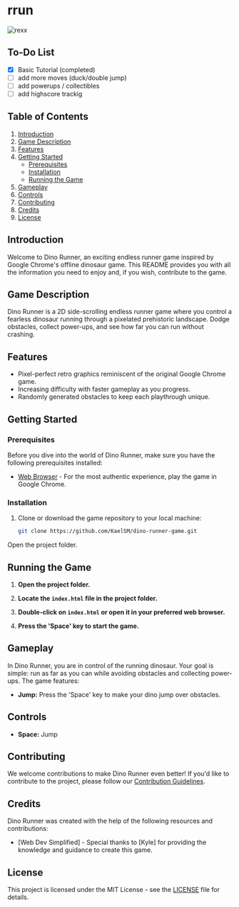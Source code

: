 # rrun

![rexx](https://github.com/KaelSM/rrun/assets/113145289/1a5118c7-db6d-4ff6-bda3-87c2f8fff65f)

## To-Do List

- [x] Basic Tutorial (completed)
- [ ] add more moves (duck/double jump)
- [ ] add powerups / collectibles
- [ ] add highscore trackig

## Table of Contents

1. [Introduction](#introduction)
2. [Game Description](#game-description)
3. [Features](#features)
4. [Getting Started](#getting-started)
    - [Prerequisites](#prerequisites)
    - [Installation](#installation)
    - [Running the Game](#running-the-game)
5. [Gameplay](#gameplay)
6. [Controls](#controls)
7. [Contributing](#contributing)
8. [Credits](#credits)
9. [License](#license)

## Introduction

Welcome to Dino Runner, an exciting endless runner game inspired by Google Chrome's offline dinosaur game. This README provides you with all the information you need to enjoy and, if you wish, contribute to the game.

## Game Description

Dino Runner is a 2D side-scrolling endless runner game where you control a fearless dinosaur running through a pixelated prehistoric landscape. Dodge obstacles, collect power-ups, and see how far you can run without crashing.

## Features

- Pixel-perfect retro graphics reminiscent of the original Google Chrome game.
- Increasing difficulty with faster gameplay as you progress.
- Randomly generated obstacles to keep each playthrough unique.


## Getting Started

### Prerequisites

Before you dive into the world of Dino Runner, make sure you have the following prerequisites installed:

- [Web Browser](https://www.google.com/chrome/) - For the most authentic experience, play the game in Google Chrome.

### Installation

1. Clone or download the game repository to your local machine:

   ```bash
   git clone https://github.com/KaelSM/dino-runner-game.git
   
Open the project folder.

## Running the Game

1. **Open the project folder.**

2. **Locate the `index.html` file in the project folder.**

3. **Double-click on `index.html` or open it in your preferred web browser.**

4. **Press the 'Space' key to start the game.**

## Gameplay

In Dino Runner, you are in control of the running dinosaur. Your goal is simple: run as far as you can while avoiding obstacles and collecting power-ups. The game features:

- **Jump:** Press the 'Space' key to make your dino jump over obstacles.

## Controls

- **Space:** Jump

## Contributing

We welcome contributions to make Dino Runner even better! If you'd like to contribute to the project, please follow our [Contribution Guidelines](CONTRIBUTING.md).

## Credits

Dino Runner was created with the help of the following resources and contributions:

- [Web Dev Simplified] - Special thanks to [Kyle] for providing the knowledge and guidance to create this game.

## License

This project is licensed under the MIT License - see the [LICENSE](LICENSE) file for details.


